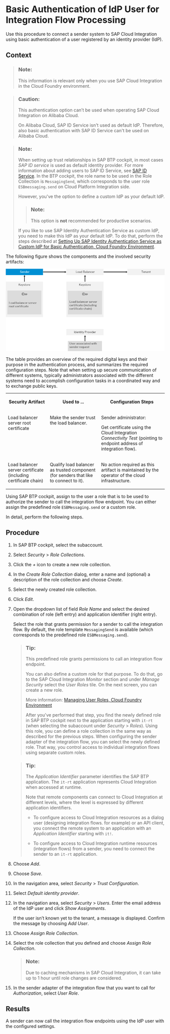 <!-- loio5d46e56550a048e99995f23e1e20083a -->

# Basic Authentication of IdP User for Integration Flow Processing

Use this procedure to connect a sender system to SAP Cloud Integration using basic authentication of a user registered by an identity provider \(IdP\).



## Context

> ### Note:  
> This information is relevant only when you use SAP Cloud Integration in the Cloud Foundry environment.

> ### Caution:  
> This authentication option can’t be used when operating SAP Cloud Integration on Alibaba Cloud.
> 
> On Alibaba Cloud, SAP ID Service isn't used as default IdP. Therefore, also basic authentication with SAP ID Service can't be used on Alibaba Cloud.

> ### Note:  
> When setting up trust relationships in SAP BTP cockpit, in most cases *SAP ID service* is used as default identity provider. For more information about adding users to SAP ID Service, see [SAP ID Service](https://help.sap.com/viewer/65de2977205c403bbc107264b8eccf4b/Cloud/en-US/d6a8db70bdde459f92f2837349f95090.html). In the BTP cockpit, the role name to be used in the Role Collection is `MessagingSend`, which corresponds to the user role `ESBmessaging.send` on Cloud Platform Integration side.
> 
> However, you've the option to define a custom IdP as your default IdP.
> 
> > ### Note:  
> > This option is **not** recommended for productive scenarios.
> 
> If you like to use SAP Identity Authentication Service as custom IdP, you need to make this IdP as your default IdP. To do that, perform the steps described at [Setting Up SAP Identity Authentication Service as Custom IdP for Basic Authentication, Cloud Foundry Environment](setting-up-sap-identity-authentication-service-as-custom-idp-for-basic-authentication-clo-0668507.md).

The following figure shows the components and the involved security artifacts:

![](images/CF_Basic_IdP_0046872.png)

The table provides an overview of the required digital keys and their purpose in the authentication process, and summarizes the required configuration steps. Note that when setting up secure communication of different systems, typically administrators associated with the different systems need to accomplish configuration tasks in a coordinated way and to exchange public keys.


<table>
<tr>
<th valign="top">

Security Artifact

</th>
<th valign="top">

Used to ...

</th>
<th valign="top">

Configuration Steps

</th>
</tr>
<tr>
<td valign="top">

Load balancer server root certificate

</td>
<td valign="top">

Make the sender trust the load balancer.

</td>
<td valign="top">

Sender administrator:

Get certificate using the Cloud Integration *Connectivity Test* \(pointing to endpoint address of integration flow\).

</td>
</tr>
<tr>
<td valign="top">

Load balancer server certificate \(including certificate chain\)

</td>
<td valign="top">

Qualify load balancer as trusted component \(for senders that like to connect to it\).

</td>
<td valign="top">

No action required as this artifact is maintained by the operator of the cloud infrastructure.

</td>
</tr>
</table>

Using SAP BTP cockpit, assign to the user a role that is to be used to authorize the sender to call the integration flow endpoint. You can either assign the predefined role `ESBMessaging.send` or a custom role.

In detail, perform the following steps.



## Procedure

1.  In SAP BTP cockpit, select the subaccount.

2.  Select *Security* \> *Role Collections*.

3.  Click the *\+* icon to create a new role collection.

4.  In the *Create Role Collection* dialog, enter a name and \(optional\) a description of the role collection and choose *Create*.

5.  Select the newly created role collection.

6.  Click *Edit*.

7.  Open the dropdown list of field *Role Name* and select the desired combination of role \(left entry\) and application identifier \(right entry\).

    Select the role that grants permission for a sender to call the integration flow. By default, the role template `MessagingSend` is available \(which corresponds to the predefined role `ESBMessaging.send`\).

    > ### Tip:  
    > This predefined role grants permissions to call an integration flow endpoint.
    > 
    > You can also define a custom role for that purpose. To do that, go to the SAP Cloud Integration *Monitor* section and under *Manage Security* select the *User Roles* tile. On the next screen, you can create a new role.
    > 
    > More information: [Managing User Roles, Cloud Foundry Environment](../Operations/managing-user-roles-cloud-foundry-environment-4e86f0d.md)
    > 
    > After you've performed that step, you find the newly defined role in SAP BTP cockpit next to the application starting with `it-rt` \(when selecting the subaccount under *Security* \> *Roles*\). Using this role, you can define a role collection in the same way as described for the previous steps. When configuring the sender adapter of the integration flow, you can select the newly defined role. That way, you control access to individual integration flows using separate custom roles.

    > ### Tip:  
    > The *Application Identifier* parameter identifies the SAP BTP application. The `it-rt` application represents Cloud Integration when accessed at runtime.
    > 
    > Note that remote components can connect to Cloud Integration at different levels, where the level is expressed by different application identifiers.
    > 
    > -   To configure access to Cloud Integration resources as a dialog user \(designing integration flows. for example\) or an API client, you connect the remote system to an application with an *Application Identifier* starting with `it!`.
    > 
    > -   To configure access to Cloud Integration runtime resources \(integration flows\) from a sender, you need to connect the sender to an `it-rt` application.

8.  Choose *Add*.

9.  Choose *Save*.

10. In the navigation area, select *Security* \> *Trust Configuration*.

11. Select *Default identity provider*.

12. In the navigation area, select *Security* \> *Users*. Enter the email address of the IdP user and click *Show Assignments*.

    If the user isn’t known yet to the tenant, a message is displayed. Confirm the message by choosing *Add User*.

13. Choose *Assign Role Collection*.

14. Select the role collection that you defined and choose *Assign Role Collection*.

    > ### Note:  
    > Due to caching mechanisms in SAP Cloud Integration, it can take up to 1 hour until role changes are considered.

15. In the sender adapter of the integration flow that you want to call for *Authorization*, select *User Role*.




<a name="loio5d46e56550a048e99995f23e1e20083a__result_cjh_yzx_1mb"/>

## Results

A sender can now call the integration flow endpoints using the IdP user with the configured settings.

